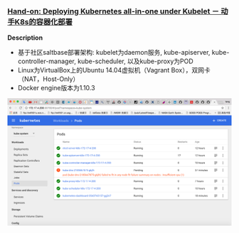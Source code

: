 



### [Hand-on: Deploying Kubernetes all-in-one under Kubelet － 动手K8s的容器化部署](./get-all-packages.md)

__Description__

* 基于社区saltbase部署架构: kubelet为daemon服务, kube-apiserver, kube-controller-manager, kube-scheduler, 以及kube-proxy为POD
* Linux为VirtualBox上的Ubuntu 14.04虚拟机（Vagrant Box），双网卡（NAT，Host-Only）
* Docker engine版本为1.10.3

![屏幕快照 2017-05-04 上午2.03.11.png](./屏幕快照%202017-05-04%20上午2.03.11.png)